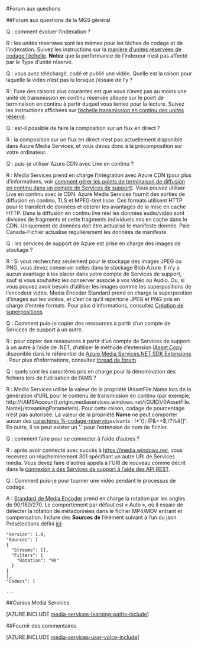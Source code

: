 <properties 
    pageTitle="Questions fréquentes | Microsoft Azure" 
    description="Questions fréquemment posées (FAQ)" 
    services="media-services" 
    documentationCenter="" 
    authors="Juliako" 
    manager="erikre" 
    editor=""/>

<tags 
    ms.service="media-services" 
    ms.workload="media" 
    ms.tgt_pltfrm="na" 
    ms.devlang="na" 
    ms.topic="article" 
    ms.date="09/19/2016" 
    ms.author="juliako"/>


#<a name="frequently-asked-questions"></a>Forum aux questions

##<a name="general-ams-faqs"></a>Forum aux questions de la MGS général

Q : comment évoluer l’indexation ?

R : les unités réservées sont les mêmes pour les tâches de codage et de l’indexation. Suivez les instructions sur la [manière d’unités réservées de codage l’échelle](media-services-scale-media-processing-overview.md). **Notez** que la performance de l’indexeur n’est pas affecté par le Type d’unité réservé.

Q : vous avez téléchargé, codé et publié une vidéo. Quelle est la raison pour laquelle la vidéo n’est pas lu lorsque j’essaie de l’y ?

R : l’une des raisons plus courantes est que vous n’avez pas au moins une unité de transmission en continu réservée allouée sur le point de terminaison en continu à partir duquel vous tentez pour la lecture.  Suivez les instructions affichées sur [l’échelle transmission en continu des unités réservé](media-services-portal-scale-streaming-endpoints.md).

Q : est-il possible de faire la composition sur un flux en direct ?

R : la composition sur un flux en direct n’est pas actuellement disponible dans Azure Media Services, et vous devez donc à la précomposition sur votre ordinateur.

Q : puis-je utiliser Azure CDN avec Live en continu ?

R : Media Services prend en charge l’intégration avec Azure CDN (pour plus d’informations, voir [comment gérer les points de terminaison de diffusion en continu dans un compte de Services de support](media-services-portal-manage-streaming-endpoints.md)).  Vous pouvez utiliser Live en continu avec le CDN. Azure Media Services fournit des sorties de diffusion en continu, TLS et MPEG-tiret lisse. Ces formats utilisent HTTP pour le transfert de données et obtenir les avantages de la mise en cache HTTP. Dans la diffusion en continu live réel les données audio/vidéo sont divisées de fragments et cette fragments individuels mis en cache dans le CDN. Uniquement de données doit être actualisé le manifeste donnée. Paie Canada-Fichier actualise régulièrement les données de manifeste.

Q : les services de support de Azure est prise en charge des images de stockage ?

R : Si vous recherchez seulement pour le stockage des images JPEG ou PNG, vous devez conserver celles dans le stockage Blob Azure. Il n’y a aucun avantage à les placer dans votre compte de Services de support, sauf si vous souhaitez les conserver associé à vos vidéo ou Audio. Ou, si vous pouvez avoir besoin d’utiliser les images comme les superpositions de l’encodeur vidéo. Media Encoder Standard prend en charge la superposition d’images sur les vidéos, et c’est ce qu’il répertorie JPEG et PNG pris en charge d’entrée formats. Pour plus d’informations, consultez [Création de superpositions](media-services-custom-mes-presets-with-dotnet.md#overlay).

Q : Comment puis-je copier des ressources à partir d’un compte de Services de support à un autre.

R : pour copier des ressources à partir d’un compte de Services de support à un autre à l’aide de .NET, d’utiliser le méthode d’extension [IAsset.Copy](https://github.com/Azure/azure-sdk-for-media-services-extensions/blob/dev/MediaServices.Client.Extensions/IAssetExtensions.cs#L354) disponible dans le référentiel de [Azure Media Services.NET SDK Extensions](https://github.com/Azure/azure-sdk-for-media-services-extensions/) . Pour plus d’informations, consultez [thread de forum](https://social.msdn.microsoft.com/Forums/azure/28912d5d-6733-41c1-b27d-5d5dff2695ca/migrate-media-services-across-subscription?forum=MediaServices) .

Q : quels sont les caractères pris en charge pour la dénomination des fichiers lors de l’utilisation de l’AMS ?

R : Media Services utilise la valeur de la propriété IAssetFile.Name lors de la génération d’URL pour le contenu de transmission en continu (par exemple, http://{AMSAccount}.origin.mediaservices.windows.net/{GUID}/{IAssetFile.Name}/streamingParameters). Pour cette raison, codage de pourcentage n’est pas autorisée. La valeur de la propriété **Name** ne peut comporter aucun des [caractères %-codage-réservés](http://en.wikipedia.org/wiki/Percent-encoding#Percent-encoding_reserved_characters)suivants : !*'();:@&=+$,/?%#[]". En outre, il ne peut exister un '.' pour l’extension de nom de fichier.


Q : comment faire pour se connecter à l’aide d’autres ?

R : après avoir connecté avec succès à https://media.windows.net, vous recevrez un réacheminement 301 spécifiant un autre URI de Services média. Vous devez faire d’autres appels à l’URI de nouveau comme décrit dans la [connexion à des Services de support à l’aide des API REST](media-services-rest-connect-programmatically.md). 


Q : Comment puis-je pour tourner une vidéo pendant le processus de codage.

A : [Standard de Media Encoder](media-services-dotnet-encode-with-media-encoder-standard.md) prend en charge la rotation par les angles de 90/180/270. Le comportement par défaut est « Auto », où il essaie de détecter la rotation de métadonnées dans le fichier MP4/MOV entrant et compensation. Inclure des **Sources de** l’élément suivant à l’un du json Présélections défini [ici](http://msdn.microsoft.com/library/azure/mt269960.aspx):
    
    "Version": 1.0,
    "Sources": [
    {
      "Streams": [],
      "Filters": {
        "Rotation": "90"
      }
    }
    ],
    "Codecs": [
    
    ...




##<a name="media-services-learning-paths"></a>Cursus Media Services

[AZURE.INCLUDE [media-services-learning-paths-include](../../includes/media-services-learning-paths-include.md)]

##<a name="provide-feedback"></a>Fournir des commentaires

[AZURE.INCLUDE [media-services-user-voice-include](../../includes/media-services-user-voice-include.md)]
